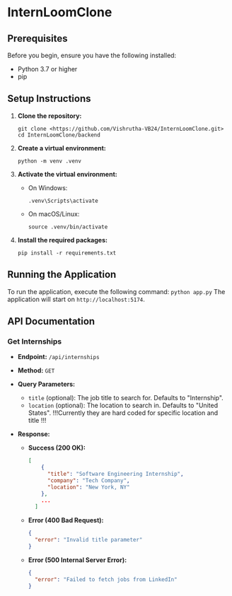 # InternLoomClone


## Prerequisites

Before you begin, ensure you have the following installed:
- Python 3.7 or higher
- pip 

## Setup Instructions

1. **Clone the repository:**
   ```
   git clone <https://github.com/Vishrutha-VB24/InternLoomClone.git>
   cd InternLoomClone/backend
   ```

2. **Create a virtual environment:**
   ```
   python -m venv .venv
   ```

3. **Activate the virtual environment:**
   - On Windows:
     ```
     .venv\Scripts\activate
     ```
   - On macOS/Linux:
     ```
     source .venv/bin/activate
     ```

4. **Install the required packages:**
   ```
   pip install -r requirements.txt
   ```

## Running the Application

To run the application, execute the following command:
    ```
    python app.py
    ```
The application will start on `http://localhost:5174`.

## API Documentation

### Get Internships

- **Endpoint:** `/api/internships`
- **Method:** `GET`
- **Query Parameters:**
  - `title` (optional): The job title to search for. Defaults to "Internship".
  - `location` (optional): The location to search in. Defaults to "United States".
!!!Currently they are hard coded for specific location and title !!!

- **Response:**
  - **Success (200 OK):**
    ```json
    [
        {
          "title": "Software Engineering Internship",
          "company": "Tech Company",
          "location": "New York, NY"
        },
        ...
      ]
    ```

  - **Error (400 Bad Request):**
    ```json
    {
      "error": "Invalid title parameter"
    }
    ```

  - **Error (500 Internal Server Error):**
    ```json
    {
      "error": "Failed to fetch jobs from LinkedIn"
    }
    ```

